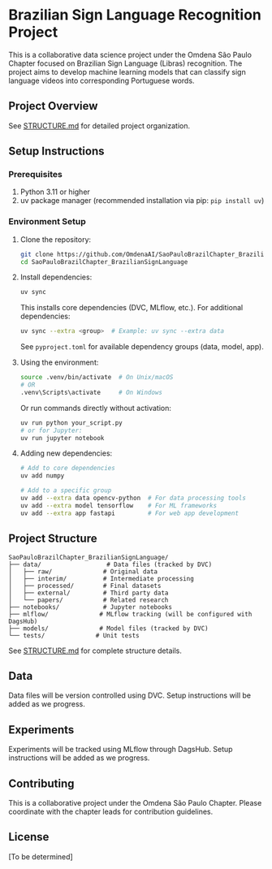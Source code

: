 # Brazilian Sign Language Recognition Project

This is a collaborative data science project under the Omdena São Paulo Chapter focused on Brazilian Sign Language (Libras) recognition. The project aims to develop machine learning models that can classify sign language videos into corresponding Portuguese words.

## Project Overview

See [STRUCTURE.md](STRUCTURE.md) for detailed project organization.

## Setup Instructions

### Prerequisites

1. Python 3.11 or higher
2. uv package manager (recommended installation via pip: `pip install uv`)

### Environment Setup

1. Clone the repository:
   ```bash
   git clone https://github.com/OmdenaAI/SaoPauloBrazilChapter_BrazilianSignLanguage.git
   cd SaoPauloBrazilChapter_BrazilianSignLanguage
   ```

2. Install dependencies:
   ```bash
   uv sync
   ```
   This installs core dependencies (DVC, MLflow, etc.). For additional dependencies:
   ```bash
   uv sync --extra <group>  # Example: uv sync --extra data
   ```
   See `pyproject.toml` for available dependency groups (data, model, app).

3. Using the environment:
   ```bash
   source .venv/bin/activate  # On Unix/macOS
   # OR
   .venv\Scripts\activate     # On Windows
   ```

   Or run commands directly without activation:
   ```bash
   uv run python your_script.py
   # or for Jupyter:
   uv run jupyter notebook
   ```

4. Adding new dependencies:
   ```bash
   # Add to core dependencies
   uv add numpy

   # Add to a specific group
   uv add --extra data opencv-python  # For data processing tools
   uv add --extra model tensorflow    # For ML frameworks
   uv add --extra app fastapi         # For web app development
   ```

## Project Structure

```
SaoPauloBrazilChapter_BrazilianSignLanguage/
├── data/                  # Data files (tracked by DVC)
│   ├── raw/              # Original data
│   ├── interim/          # Intermediate processing
│   ├── processed/        # Final datasets
│   ├── external/         # Third party data
│   └── papers/           # Related research
├── notebooks/            # Jupyter notebooks
├── mlflow/              # MLflow tracking (will be configured with DagsHub)
├── models/              # Model files (tracked by DVC)
└── tests/              # Unit tests
```

See [STRUCTURE.md](STRUCTURE.md) for complete structure details.

## Data

Data files will be version controlled using DVC. Setup instructions will be added as we progress.

## Experiments

Experiments will be tracked using MLflow through DagsHub. Setup instructions will be added as we progress.

## Contributing

This is a collaborative project under the Omdena São Paulo Chapter. Please coordinate with the chapter leads for contribution guidelines.

## License

[To be determined]